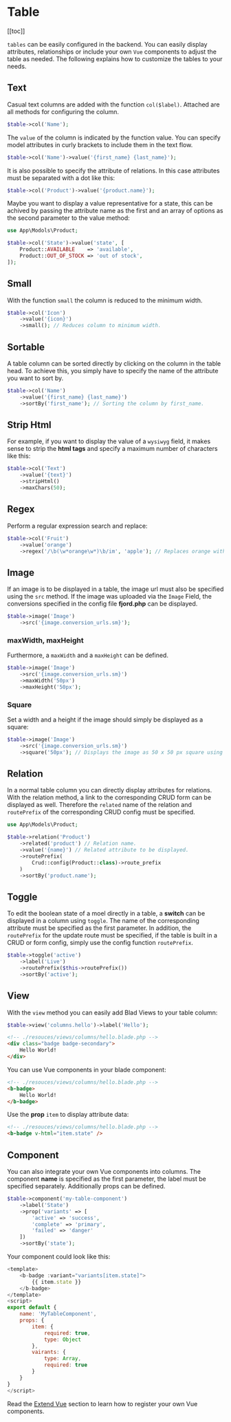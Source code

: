 # Table

[[toc]]

`tables` can be easily configured in the backend. You can easily display attributes, relationships or include your own `Vue` components to adjust the table as needed. The following explains how to customize the tables to your needs.

## Text

Casual text columns are added with the function `col($label)`. Attached are all methods for configuring the column.

```php
$table->col('Name');
```

The `value` of the column is indicated by the function value. You can specify model attributes in curly brackets to include them in the text flow.

```php
$table->col('Name')->value('{first_name} {last_name}');
```

It is also possible to specify the attribute of relations. In this case attributes must be separated with a dot like this:

```php
$table->col('Product')->value('{product.name}');
```

Maybe you want to display a value representative for a state, this can be achived by passing the attribute name as the first and an array of options as the second parameter to the value method:

```php
use App\Modols\Product;

$table->col('State')->value('state', [
    Product::AVAILABLE    => 'available',
    Product::OUT_OF_STOCK => 'out of stock',
]);
```

## Small

With the function `small` the column is reduced to the minimum width.

```php
$table->col('Icon')
    ->value('{icon}')
    ->small(); // Reduces column to minimum width.
```

## Sortable

A table column can be sorted directly by clicking on the column in the table head. To achieve this, you simply have to specify the name of the attribute you want to sort by.

```php
$table->col('Name')
    ->value('{first_name} {last_name}')
    ->sortBy('first_name'); // Sorting the column by first_name.
```

## Strip Html

For example, if you want to display the value of a `wysiwyg` field, it makes sense to strip the **html tags** and specify a maximum number of characters like this:

```php
$table->col('Text')
    ->value('{text}')
    ->stripHtml()
    ->maxChars(50);
```

## Regex

Perform a regular expression search and replace:

```php
$table->col('Fruit')
    ->value('orange')
    ->regex('/\b(\w*orange\w*)\b/im', 'apple'); // Replaces orange with apple.
```

## Image

If an image is to be displayed in a table, the image url must also be specified using the `src` method. If the image was uploaded via the `Image` Field, the conversions specified in the config file **fjord.php** can be displayed.

```php
$table->image('Image')
    ->src('{image.conversion_urls.sm}');
```

### maxWidth, maxHeight

Furthermore, a `maxWidth` and a `maxHeight` can be defined.

```php
$table->image('Image')
    ->src('{image.conversion_urls.sm}')
    ->maxWidth('50px')
    ->maxHeight('50px');
```

### Square

Set a width and a height if the image should simply be displayed as a square:

```php
$table->image('Image')
    ->src('{image.conversion_urls.sm}')
    ->square('50px'); // Displays the image as 50 x 50 px square using object-fit: cover
```

## Relation

In a normal table column you can directly display attributes for relations. With the relation method, a link to the corresponding CRUD form can be displayed as well. Therefore the `related` name of the relation and `routePrefix` of the corresponding CRUD config must be specified.

```php
use App\Models\Product;

$table->relation('Product')
    ->related('product') // Relation name.
    ->value('{name}') // Related attribute to be displayed.
    ->routePrefix(
        Crud::config(Product::class)->route_prefix
    )
    ->sortBy('product.name');
```

## Toggle

To edit the boolean state of a moel directly in a table, a **switch** can be displayed in a column using `toggle`. The name of the corresponding attribute must be specified as the first parameter. In addition, the `routePrefix` for the update route must be specified, if the table is built in a CRUD or form config, simply use the config function `routePrefix`.

```php
$table->toggle('active')
    ->label('Live')
    ->routePrefix($this->routePrefix())
    ->sortBy('active');
```

## View

With the `view` method you can easily add Blad Views to your table column:

```php
$table->view('columns.hello')->label('Hello');
```

```html
<!-- ./resouces/views/columns/hello.blade.php -->
<div class="badge badge-secondary">
    Hello World!
</div>
```

You can use Vue components in your blade component:

```html
<!-- ./resouces/views/columns/hello.blade.php -->
<b-badge>
    Hello World!
</b-badge>
```

Use the **prop** `item` to display attribute data:

```html
<!-- ./resouces/views/columns/hello.blade.php -->
<b-badge v-html="item.state" />
```

## Component

You can also integrate your own Vue components into columns. The component **name** is specified as the first parameter, the label must be specified separately. Additionally props can be defined.

```php
$table->component('my-table-component')
    ->label('State')
    ->prop('variants' => [
        'active' => 'success',
        'complete' => 'primary',
        'failed' => 'danger'
    ])
    ->sortBy('state');
```

Your component could look like this:

```javascript
<template>
    <b-badge :variant="variants[item.state]">
        {{ item.state }}
    </b-badge>
</template>
<script>
export default {
    name: 'MyTableComponent',
    props: {
        item: {
            required: true,
            type: Object
        },
        vairants: {
            type: Array,
            required: true
        }
    }
}
</script>
```

Read the [Extend Vue](/docs/basics/vue.html#bootstrap-vue) section to learn how to register your own Vue components.
